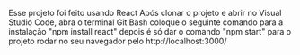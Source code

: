 Esse projeto foi feito usando React
Após clonar o projeto e abrir no Visual Studio Code, abra o terminal Git Bash coloque o seguinte comando para a instalação "npm install react"
depois é só dar o comando "npm start" para o projeto rodar no seu navegador pelo http://localhost:3000/
